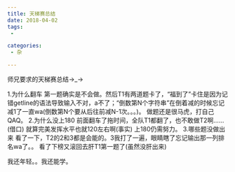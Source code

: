 ```yaml
---
title: 天梯赛总结
date: 2018-04-02
tags:
 - 

categories:
 - 杂

---
```


师兄要求的天梯赛总结→_→

1.为什么翻车
		第一题确实是不会做。然后T1有两道题卡了，“福到了”卡住是因为记错getline的语法导致输入不对，a不了；“倒数第N个字符串”在倒着减的时候忘记减1了一直wa(倒数第N个要从后往前减N-1次。。。)。 做题还是很马虎，打自己QAQ。
2.为什么没上180
		前面翻车了拖时间，全队T1都翻了，也不敢做T2啊......(借口)
		就算完美发挥水平也就120左右啊(事实)
		上180仍需努力。
3.哪些题没做出来
		看了一下，T2的2和3都是会能的。3我打了一遍，眼睛瞎了忘记输出那一列排名wa了。。   看了下榜又滚回去肝T1第一题了(虽然没肝出来)

我还年轻。。我还能学。
